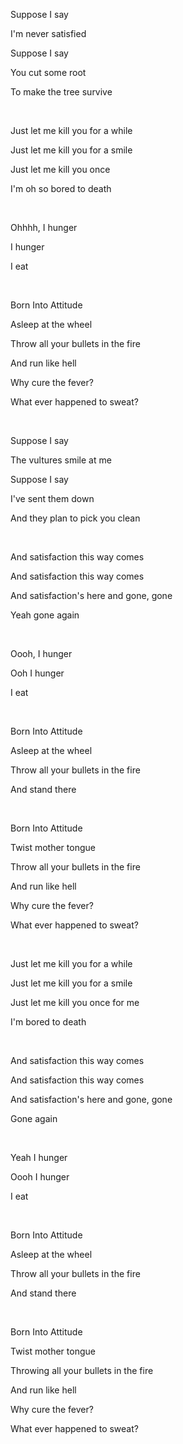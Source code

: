 Suppose I say

I'm never satisfied

Suppose I say

You cut some root

To make the tree survive

<br>

Just let me kill you for a while

Just let me kill you for a smile

Just let me kill you once

I'm oh so bored to death

<br>

Ohhhh, I hunger

I hunger

I eat

<br>

Born Into Attitude

Asleep at the wheel

Throw all your bullets in the fire

And run like hell

Why cure the fever?

What ever happened to sweat?

<br>

Suppose I say

The vultures smile at me

Suppose I say

I've sent them down

And they plan to pick you clean

<br>

And satisfaction this way comes

And satisfaction this way comes

And satisfaction's here and gone, gone

Yeah gone again

<br>

Oooh, I hunger

Ooh I hunger

I eat

<br>

Born Into Attitude

Asleep at the wheel

Throw all your bullets in the fire

And stand there

<br>

Born Into Attitude

Twist mother tongue

Throw all your bullets in the fire

And run like hell

Why cure the fever?

What ever happened to sweat?

<br>

Just let me kill you for a while

Just let me kill you for a smile

Just let me kill you once for me

I'm bored to death

<br>

And satisfaction this way comes

And satisfaction this way comes

And satisfaction's here and gone, gone

Gone again

<br>

Yeah I hunger

Oooh I hunger

I eat

<br>

Born Into Attitude

Asleep at the wheel

Throw all your bullets in the fire

And stand there

<br>

Born Into Attitude

Twist mother tongue

Throwing all your bullets in the fire

And run like hell

Why cure the fever?

What ever happened to sweat?
